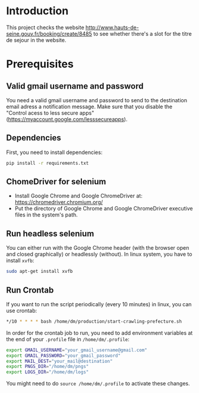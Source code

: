 # Introduction 

This project checks the website http://www.hauts-de-seine.gouv.fr/booking/create/8485 to see whether there's a slot for the titre de sejour in the website. 

# Prerequisites 

## Valid gmail username and password 
You need a valid gmail username and password to send to the destination email adress a notification message. Make sure that you disable the "Control acess to less secure apps" (https://myaccount.google.com/lesssecureapps). 

## Dependencies
First, you need to install dependencies: 
```bash
pip install -r requirements.txt
```

## ChomeDriver for selenium
* Install Google Chrome and Google ChromeDriver at: https://chromedriver.chromium.org/ 
* Put the directory of Google Chrome and Google ChromeDriver executive files in the system's path. 

## Run headless selenium
You can either run with the Google Chrome header (with the browser open and closed graphically) or headlessly (without). In linux system, you have to install `xvfb`:

```bash
sudo apt-get install xvfb
```

## Run Crontab

If you want to run the script periodically (every 10 minutes) in linux, you can use crontab: 

```bash
*/10 * * * * bash /home/dm/production/start-crawling-prefecture.sh
```
In order for the crontab job to run, you need to add environment variables at the end of your `.profile` file in `/home/dm/.profile`:
```bash
export GMAIL_USERNAME="your_gmail_username@gmail.com"
export GMAIL_PASSWORD="your_gmail_password"
export MAIL_DEST="your_mail@destination"
export PNGS_DIR="/home/dm/pngs"
export LOGS_DIR="/home/dm/logs"
```
You might need to do `source /home/dm/.profile` to activate these changes. 
